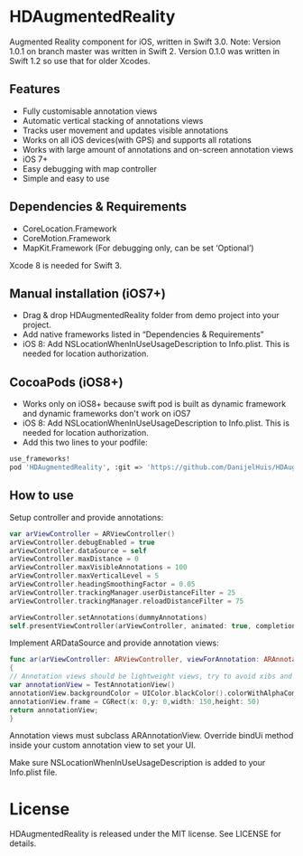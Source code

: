 # HDAugmentedReality

Augmented Reality component for iOS, written in Swift 3.0.
Note: Version 1.0.1 on branch master was written in Swift 2. Version 0.1.0 was written in Swift 1.2 so use that for older Xcodes.

## Features

- Fully customisable annotation views
- Automatic vertical stacking of annotations views
- Tracks user movement and updates visible annotations
- Works on all iOS devices(with GPS) and supports all rotations
- Works with large amount of annotations and on-screen annotation views
- iOS 7+
- Easy debugging with map controller
- Simple and easy to use

## Dependencies & Requirements

- CoreLocation.Framework
- CoreMotion.Framework
- MapKit.Framework (For debugging only, can be set ‘Optional’)

Xcode 8 is needed for Swift 3.

## Manual installation (iOS7+)

- Drag & drop HDAugmentedReality folder from demo project into your project.
- Add native frameworks listed in “Dependencies & Requirements”
- iOS 8: Add NSLocationWhenInUseUsageDescription to Info.plist. This is needed for location authorization.

## CocoaPods (iOS8+)

- Works only on iOS8+ because swift pod is built as dynamic framework and dynamic frameworks don't work on iOS7
- iOS 8: Add NSLocationWhenInUseUsageDescription to Info.plist. This is needed for location authorization.
- Add this two lines to your podfile: 
```bash
use_frameworks!
pod 'HDAugmentedReality', :git => 'https://github.com/DanijelHuis/HDAugmentedReality.git'
```

## How to use
Setup controller and provide annotations:
```swift
var arViewController = ARViewController()
arViewController.debugEnabled = true
arViewController.dataSource = self
arViewController.maxDistance = 0
arViewController.maxVisibleAnnotations = 100
arViewController.maxVerticalLevel = 5
arViewController.headingSmoothingFactor = 0.05
arViewController.trackingManager.userDistanceFilter = 25
arViewController.trackingManager.reloadDistanceFilter = 75

arViewController.setAnnotations(dummyAnnotations)
self.presentViewController(arViewController, animated: true, completion: nil)
```
Implement ARDataSource and provide annotation views:
```swift
func ar(arViewController: ARViewController, viewForAnnotation: ARAnnotation) -> ARAnnotationView
{
// Annotation views should be lightweight views, try to avoid xibs and autolayout all together.
var annotationView = TestAnnotationView()
annotationView.backgroundColor = UIColor.blackColor().colorWithAlphaComponent(0.5)
annotationView.frame = CGRect(x: 0,y: 0,width: 150,height: 50)
return annotationView;
}
```
Annotation views must subclass ARAnnotationView. Override bindUi method inside your custom annotation view to set your UI.

Make sure NSLocationWhenInUseUsageDescription is added to your Info.plist file.

# License 

HDAugmentedReality is released under the MIT license. See LICENSE for details.